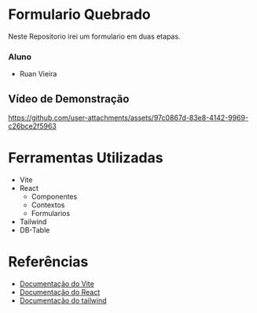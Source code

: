 # Formulario Quebrado

Neste Repositorio irei um formulario em duas etapas.


### Aluno
- Ruan Vieira
  
## Vídeo de Demonstração

https://github.com/user-attachments/assets/97c0867d-83e8-4142-9969-c26bce2f5963

# Ferramentas Utilizadas
- Vite
- React
  - Componentes
  - Contextos
  - Formularios
- Tailwind
- DB-Table
# Referências
- [Documentação do Vite](https://vite.dev)
- [Documentação do React](https://react.dev)
- [Documentação do tailwind](https://tailwindcss.com)

